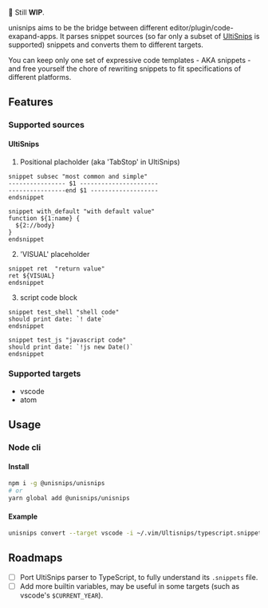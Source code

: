 
:construction: Still **WIP**.

unisnips aims to be the bridge between different editor/plugin/code-exapand-apps. It parses snippet sources (so far only a subset of [UltiSnips](https://github.com/SirVer/ultisnips) is supported) snippets and converts them to different targets.

You can keep only one set of expressive code templates - AKA snippets - and free yourself the chore of rewriting snippets to fit specifications of different platforms.

## Features

### Supported sources

#### UltiSnips

1. Positional placholder (aka 'TabStop' in UltiSnips)

```vim-snippet
snippet subsec "most common and simple"
---------------- $1 ----------------------
----------------end $1 -------------------
endsnippet

snippet with_default "with default value"
function ${1:name} {
  ${2://body}
}
endsnippet
```

2. 'VISUAL' placeholder

```vim-snippet
snippet ret  "return value"
ret ${VISUAL}
endsnippet
```

3. script code block

```vim-snippet
snippet test_shell "shell code"
should print date: `! date`
endsnippet

snippet test_js "javascript code"
should print date: `!js new Date()`
endsnippet
```

### Supported targets

- vscode
- atom

## Usage

### Node cli

#### Install

```bash
npm i -g @unisnips/unisnips
# or
yarn global add @unisnips/unisnips
```
#### Example

```bash
unisnips convert --target vscode -i ~/.vim/Ultisnips/typescript.snippets -o ~/vscodesnippets/typescript.json
```

## Roadmaps

- [ ] Port UltiSnips parser to TypeScript, to fully understand its `.snippets` file.
- [ ] Add more builtin variables, may be useful in some targets (such as vscode's `$CURRENT_YEAR`).
